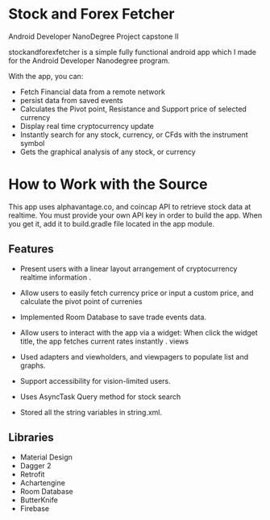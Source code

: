 # Stock and Forex Fetcher
Android Developer NanoDegree Project capstone II

stockandforexfetcher is a simple fully functional android app which I made for the Android Developer Nanodegree program.

With the app, you can:

   * Fetch Financial data from a remote network
   * persist data from saved events
   * Calculates the Pivot point, Resistance and Support price of selected currency
   * Display real time cryptocurrency update
   * Instantly search for any stock, currency, or CFds with the instrument symbol
   * Gets the graphical analysis of any stock, or currency

# How to Work with the Source

This app uses alphavantage.co, and coincap API to retrieve stock data at realtime. You must provide your own API key in order to build the app. When you get it, add it to build.gradle file located in the app module.

## Features

* Present users with a linear layout arrangement of cryptocurrency realtime information .

* Allow users to easily fetch currency price or input a custom price, and calculate the pivot point of currenies

* Implemented Room Database to save trade events data.


* Allow users to interact with the app via a widget: When click the widget title, the app fetches current rates instantly . 
views
* Used adapters and viewholders, and viewpagers to populate list  and graphs.

* Support accessibility for vision-limited users.

* Uses AsyncTask Query method for stock search

* Stored all the string variables in string.xml.

## Libraries

* Material Design
* Dagger 2
* Retrofit
* Achartengine
* Room Database
* ButterKnife
* Firebase 

